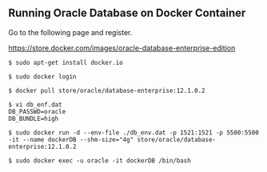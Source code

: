 ## Running Oracle Database on Docker Container

Go to the following page and register.

https://store.docker.com/images/oracle-database-enterprise-edition

    $ sudo apt-get install docker.io

    $ sudo docker login

    $ docker pull store/oracle/database-enterprise:12.1.0.2

    $ vi db_enf.dat
    DB_PASSWD=oracle
    DB_BUNDLE=high

    $ sudo docker run -d --env-file ./db_env.dat -p 1521:1521 -p 5500:5500 -it --name dockerDB --shm-size="4g" store/oracle/database-enterprise:12.1.0.2

    $ sudo docker exec -u oracle -it dockerDB /bin/bash
